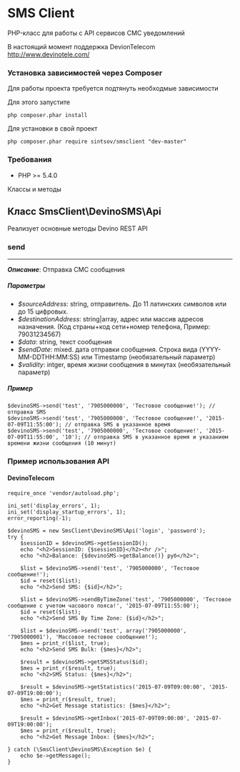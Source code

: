 # SMS Client

PHP-класс для работы с API сервисов СМС уведомлений

В настоящий момент поддержка DevionTelecom http://www.devinotele.com/

### Установка зависимостей через Composer

Для работы проекта требуется подтянуть необходмые зависимости

Для этого запустите

```
php composer.phar install
```

Для установки в свой проект


```
php composer.phar require sintsov/smsclient "dev-master"
```

### Требования

* PHP >= 5.4.0

Классы и методы

Класс SmsClient\DevinoSMS\Api
-----
Реализует основные методы Devino REST API


### send
-----
_**Описание**_: Отправка СМС сообщения

##### *Параметры*

* *$sourceAddress*: string, отправитель. До 11 латинских символов или до 15 цифровых.
* *$destinationAddress*: string|array, адрес или массив адресов назначения. (Код страны+код сети+номер телефона, Пример: 79031234567)
* *$data*: string, текст сообщения
* *$sendDate*: mixed. дата отправки сообщения. Строка вида (YYYY-MM-DDTHH:MM:SS) или Timestamp (необязательный параметр)
* *$validity*: intger, время жизни сообщения в минутах (необязательный параметр)

##### *Пример*

~~~
$devinoSMS->send('test', '7905000000', 'Тестовое сообщение!'); // отправка SMS
$devinoSMS->send('test', '7905000000', 'Тестовое сообщение!', '2015-07-09T11:55:00'); // отправка SMS в указанное время
$devinoSMS->send('test', '7905000000', 'Тестовое сообщение!', '2015-07-09T11:55:00', '10'); // отправка SMS в указанное время и указанием времени жизни сообщения (10 минут)
~~~

### Пример использования API

#### DevinoTelecom

```
require_once 'vendor/autoload.php';

ini_set('display_errors', 1);
ini_set('display_startup_errors', 1);
error_reporting(-1);

$devinoSMS = new SmsClient\DevinoSMS\Api('login', 'password');
try {
    $sessionID = $devinoSMS->getSessionID();
    echo "<h2>SessionID: {$sessionID}</h2><hr />";
    echo "<h2>Balance: {$devinoSMS->getBalance()} руб</h2>";

    $list = $devinoSMS->send('test', '7905000000', 'Тестовое сообщение!');
    $id = reset($list);
    echo "<h2>Send SMS: {$id}</h2>";

    $list = $devinoSMS->sendByTimeZone('test', '7905000000', 'Тестовое сообщение с учетом часового пояса!', '2015-07-09T11:55:00');
    $id = reset($list);
    echo "<h2>Send SMS By Time Zone: {$id}</h2>";

    $list = $devinoSMS->send('test', array('7905000000', '7905000001'), 'Массовое тестовое сообщение!');
    $mes = print_r($list, true);
    echo "<h2>Send SMS Bulk: {$mes}</h2>";

    $result = $devinoSMS->getSMSStatus($id);
    $mes = print_r($result, true);
    echo "<h2>SMS Status: {$mes}</h2>";
    
    $result = $devinoSMS->getStatistics('2015-07-09T09:00:00', '2015-07-09T19:00:00');
    $mes = print_r($result, true);
    echo "<h2>Get Message statistics: {$mes}</h2>";
    
    $result = $devinoSMS->getInbox('2015-07-09T09:00:00', '2015-07-09T19:00:00');
    $mes = print_r($result, true);
    echo "<h2>Get Message Inbox: {$mes}</h2>";

} catch (\SmsClient\DevinoSMS\Exception $e) {
    echo $e->getMessage();
}
```

